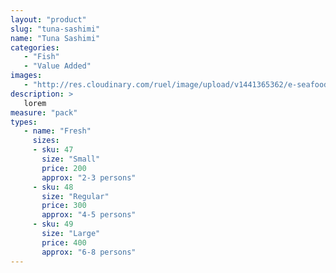 ```yaml
---
layout: "product"
slug: "tuna-sashimi"
name: "Tuna Sashimi"
categories:
   - "Fish"
   - "Value Added"
images:
   - "http://res.cloudinary.com/ruel/image/upload/v1441365362/e-seafoods/tuna-sashimi.jpg"
description: >
   lorem
measure: "pack"
types: 
   - name: "Fresh"
     sizes: 
     - sku: 47
       size: "Small"
       price: 200
       approx: "2-3 persons"
     - sku: 48
       size: "Regular"
       price: 300
       approx: "4-5 persons"
     - sku: 49
       size: "Large"
       price: 400
       approx: "6-8 persons"
---
```

